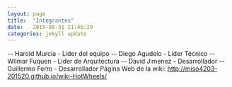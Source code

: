 ```yaml
---
layout: page
title:  "Integrantes"
date:   2015-08-31 21:46:29
categories: jekyll update
---
```


-- Harold Murcia - Lider del equipo
-- Diego Agudelo - Lider Técnico
-- Wilmar Fuquen - Lider de Arquitectura
-- David Jimenez - Desarrollador
-- Guillermo Ferro - Desarrollador
Página Web de la wiki: http://miso4203-201520.github.io/wiki-HotWheels/